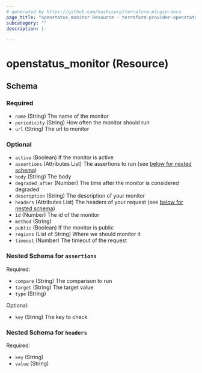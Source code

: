 ```yaml
---
# generated by https://github.com/hashicorp/terraform-plugin-docs
page_title: "openstatus_monitor Resource - terraform-provider-openstatus"
subcategory: ""
description: |-
  
---
```


# openstatus_monitor (Resource)





<!-- schema generated by tfplugindocs -->
## Schema

### Required

- `name` (String) The name of the monitor
- `periodicity` (String) How often the monitor should run
- `url` (String) The url to monitor

### Optional

- `active` (Boolean) If the monitor is active
- `assertions` (Attributes List) The assertions to run (see [below for nested schema](#nestedatt--assertions))
- `body` (String) The body
- `degraded_after` (Number) The time after the monitor is considered degraded
- `description` (String) The description of your monitor
- `headers` (Attributes List) The headers of your request (see [below for nested schema](#nestedatt--headers))
- `id` (Number) The id of the monitor
- `method` (String)
- `public` (Boolean) If the monitor is public
- `regions` (List of String) Where we should monitor it
- `timeout` (Number) The timeout of the request

<a id="nestedatt--assertions"></a>
### Nested Schema for `assertions`

Required:

- `compare` (String) The comparison to run
- `target` (String) The target value
- `type` (String)

Optional:

- `key` (String) The key to check


<a id="nestedatt--headers"></a>
### Nested Schema for `headers`

Required:

- `key` (String)
- `value` (String)
